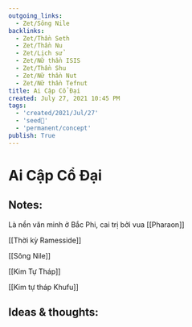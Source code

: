 ```yaml
---
outgoing_links:
  - Zet/Sông Nile
backlinks:
  - Zet/Thần Seth
  - Zet/Thần Nu
  - Zet/Lịch sử
  - Zet/Nữ thần ISIS
  - Zet/Thần Shu
  - Zet/Nữ thần Nut
  - Zet/Nữ thần Tefnut
title: Ai Cập Cổ Đại
created: July 27, 2021 10:45 PM
tags:
  - 'created/2021/Jul/27'
  - 'seed🥜'
  - 'permanent/concept'
publish: True
---
```

# Ai Cập Cổ Đại

## Notes:
Là nền văn minh ở Bắc Phi, cai trị bởi vua [[Pharaon]] 

[[Thời kỳ Ramesside]] 

[[Sông Nile]] 

[[Kim Tự Tháp]] 

[[Kim tự tháp Khufu]]

## Ideas & thoughts:

